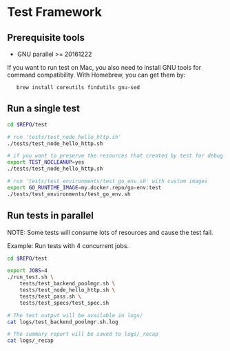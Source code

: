 # Test Framework

## Prerequisite tools

- GNU parallel >= 20161222

If you want to run test on Mac, you also need to install GNU tools for command compatibility.
With Homebrew, you can get them by:

       brew install coreutils findutils gnu-sed


## Run a single test


```bash
cd $REPO/test

# run 'tests/test_node_hello_http.sh'
./tests/test_node_hello_http.sh

# if you want to preserve the resources that created by test for debug
export TEST_NOCLEANUP=yes
./tests/test_node_hello_http.sh

# run 'tests/test_environments/test_go_env.sh' with custom images
export GO_RUNTIME_IMAGE=my.docker.repo/go-env:test
./tests/test_environments/test_go_env.sh
```


## Run tests in parallel

NOTE: Some tests will consume lots of resources and cause the test fail.

Example: Run tests with 4 concurrent jobs.
```bash
cd $REPO/test

export JOBS=4
./run_test.sh \
    tests/test_backend_poolmgr.sh \
    tests/test_node_hello_http.sh \
    tests/test_pass.sh \
    tests/test_specs/test_spec.sh

# The test output will be available in logs/
cat logs/test_backend_poolmgr.sh.log

# The summary report will be saved to logs/_recap
cat logs/_recap
```

